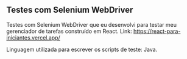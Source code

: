 ## Testes com Selenium WebDriver
Testes com Selenium WebDriver que eu desenvolvi para testar meu gerenciador de tarefas construído em React. Link: https://react-para-iniciantes.vercel.app/

Linguagem utilizada para escrever os scripts de teste: Java.
